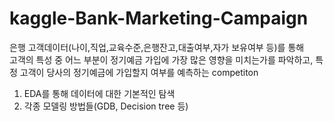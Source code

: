 # kaggle-Bank-Marketing-Campaign

은행 고객데이터(나이,직업,교육수준,은행잔고,대출여부,자가 보유여부 등)를 통해   
고객의 특성 중 어느 부분이 정기예금 가입에 가장 많은 영향을 미치는가를 파악하고, 특정 고객이 당사의 정기예금에 가입할지 여부를 예측하는 competiton  

1. EDA를 통해 데이터에 대한 기본적인 탐색
2. 각종 모델링 방법들(GDB, Decision tree 등) 
